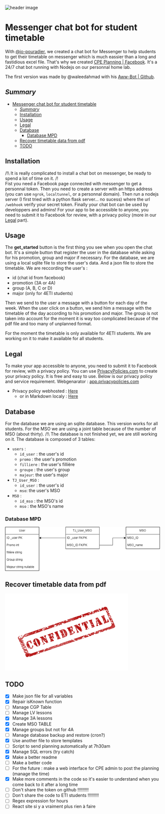 ![header image](./Docs/Logo/Capture%20d'%C3%A9cran%202023-03-26%20213415.png)


# Messenger chat bot for student timetable

With [@jo-pouradier](https://github.com/jo-pouradier), we created a chat bot for Messenger to help students to get their timetable on messenger which is much eassier than a long and fastidious excel file. 
That's why we created [CPE Planning | Facebook](https://www.facebook.com/profile.php?id=100090769200025). 
It's a 24/7 chat bot running with Nodejs on our personnal home lab.

The first version was made by @waleedahmad with his [Aww-Bot | Github](https://github.com/waleedahmad/Aww-Bot).

## _Summary_

- [Messenger chat bot for student timetable](#messenger-chat-bot-for-student-timetable)
  - [_Summary_](#summary)
  - [Installation](#installation)
  - [Usage](#usage)
  - [Legal](#legal)
  - [Database](#database)
    - [Database MPD](#database-mpd)
  - [Recover timetable data from pdf](#recover-timetable-data-from-pdf)
  - [TODO](#todo)

## Installation

/!\ It is really complicated to install a chat bot on messenger, be ready to spend a lot of time on it. /!\
Fist you need a Facebook page connected with messenger to get a personnal token. Then you need to create a server with an https address (you can use `ngrok`, `localtunnel`, or a personnal domain). Then run a nodejs server (I first tried with a python flask server... no sucess) where the url `/webhook` verify your secret token. Finally your chat bot can be used by developpers and admins! For your app to be accessible to anyone, you need to submit it to Facebook for review, with a privacy policy (more in our [Legal](#legal) part).

## Usage

The **get_started** button is the first thing you see when you open the chat bot. It's a simple button that register the user in the database while asking for his promotion, group and major if necessary.
For the database, we are using a local sqlite file to store the user's data. And a json file to store the timetable. 
We are reccording the user's :
 - id (chat id from facebook)
 - promotion (3A or 4A)
 - group (A, B, C or D)
 - major (only for 4ETI students)

Then we send to the user a message with a button for each day of the week. When the user click on a button, we send him a message with the timetable of the day according to his promotion and major. The group is not taken into account for the moment it is way too complicated because of the pdf file and too many of unplanned format.  

For the moment the timetable is only available for 4ETI students. We are working on it to make it available for all students.

## Legal

To make your app accessible to anyone, you need to submit it to Facebook for review, with a privacy policy. You can use [PrivacyPolicies.com](https://www.privacypolicies.com/) to create your privacy policy. It is free and easy to use.
Below is our privacy policy and service requirement.
Webgenarator : [app.privacypolicies.com](https://app.privacypolicies.com/profile/agreements)
- Privacy policy webhosted : [Here](https://www.privacypolicies.com/live/bcce1178-a9c6-4135-988c-ef12048878fa)
  - or in Markdown localy : [Here](./Docs/PrivacyPolicyCPEPlanning.md)


## Database

For the database we are using an sqlite database. This version works for all students. For the MSO we are using a joint table because of the number of MSO (about thirty).
/!\ The database is not finished yet, we are still working on it. 
The database is composed of 3 tables:  

- `users` : 
    - `id_user` : the user's id
    - `promo` : the user's promotion
    - `filliere` : the user's fillière
    - `groupe` : the user's group
    - `majeur`: the user's major
- `TJ_User_MSO` :
  - `id_user` : the user's id
  - `mso`: the user's MSO
- `MSO` :
  - `id_mso` : the MSO's id
  - `mso` : the MSO's name 
  
### Database MPD

![Database structure V1](./Docs/ReadmeImages/DBV2.png)

## Recover timetable data from pdf

<img src="./Docs/ReadmeImages/confidential-ge984ebf2f_1280.png"  width="400" height="250">

## TODO
- [X] Make json file for all variables
- [X] Repair isKnown function
- [ ] Manage CGP Table
- [ ] Manage LV lessons
- [X] Manage 3A lessons
- [X] Create MSO TABLE
- [X] Manage groups but not for 4A
- [ ] Manage database backup and restore (cron?)
- [X] Use another file to store templates
- [ ] Script to send planning automatically at 7h30am
- [X] Manage SQL errors (try catch)
- [X] Make a better readme 
- [ ] Make a better code
- [ ] For the future : make a web interface for CPE admin to post the planning (manage the time)
- [X] Make more comments in the code so it's easier to understand when you come back to it after a long time
- [ ] Don't share the token on github !!!!!!!!!
- [ ] Don't share the code to  ETI students !!!!!!!!!
- [ ] Regex expression for hours  
- [ ] React site si y a vraiment plus rien à faire